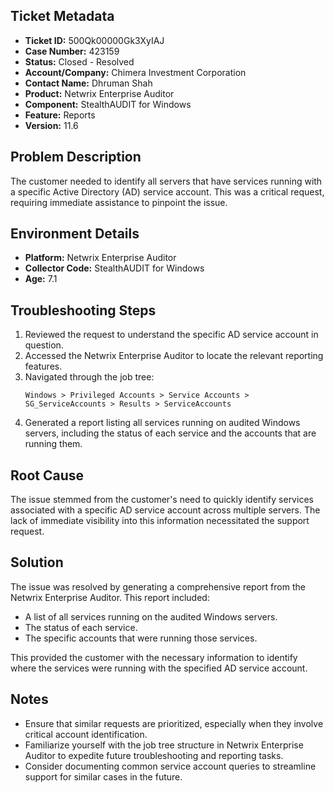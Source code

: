 ## Ticket Metadata
- **Ticket ID:** 500Qk00000Gk3XyIAJ
- **Case Number:** 423159
- **Status:** Closed - Resolved
- **Account/Company:** Chimera Investment Corporation
- **Contact Name:** Dhruman Shah
- **Product:** Netwrix Enterprise Auditor
- **Component:** StealthAUDIT for Windows
- **Feature:** Reports
- **Version:** 11.6

## Problem Description
The customer needed to identify all servers that have services running with a specific Active Directory (AD) service account. This was a critical request, requiring immediate assistance to pinpoint the issue.

## Environment Details
- **Platform:** Netwrix Enterprise Auditor
- **Collector Code:** StealthAUDIT for Windows
- **Age:** 7.1

## Troubleshooting Steps
1. Reviewed the request to understand the specific AD service account in question.
2. Accessed the Netwrix Enterprise Auditor to locate the relevant reporting features.
3. Navigated through the job tree: 
   ```
   Windows > Privileged Accounts > Service Accounts > SG_ServiceAccounts > Results > ServiceAccounts
   ```
4. Generated a report listing all services running on audited Windows servers, including the status of each service and the accounts that are running them.

## Root Cause
The issue stemmed from the customer's need to quickly identify services associated with a specific AD service account across multiple servers. The lack of immediate visibility into this information necessitated the support request.

## Solution
The issue was resolved by generating a comprehensive report from the Netwrix Enterprise Auditor. This report included:
- A list of all services running on the audited Windows servers.
- The status of each service.
- The specific accounts that were running those services.

This provided the customer with the necessary information to identify where the services were running with the specified AD service account.

## Notes
- Ensure that similar requests are prioritized, especially when they involve critical account identification.
- Familiarize yourself with the job tree structure in Netwrix Enterprise Auditor to expedite future troubleshooting and reporting tasks.
- Consider documenting common service account queries to streamline support for similar cases in the future.